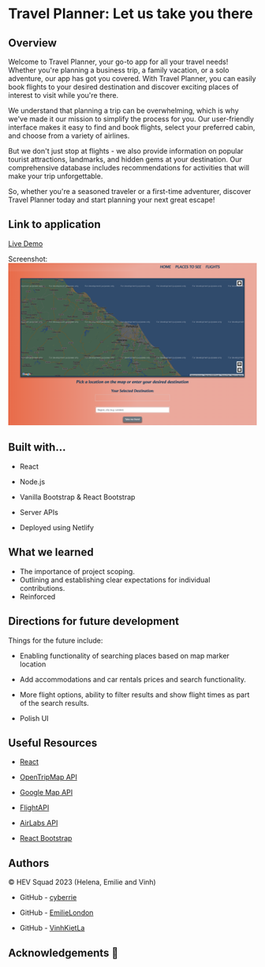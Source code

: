 # Travel Planner: Let us take you there

## Overview

Welcome to Travel Planner, your go-to app for all your travel needs!
Whether you're planning a business trip, a family vacation, or a solo adventure, our app has got you covered.
With Travel Planner, you can easily book flights to your desired destination and discover exciting places of interest to visit while you're there.

We understand that planning a trip can be overwhelming, which is why we've made it our mission to simplify the process for you.
Our user-friendly interface makes it easy to find and book flights, select your preferred cabin, and choose from a variety of airlines.

But we don't just stop at flights - we also provide information on popular tourist attractions, landmarks, and hidden gems at your destination.
Our comprehensive database includes recommendations for activities that will make your trip unforgettable.

So, whether you're a seasoned traveler or a first-time adventurer, discover Travel Planner today and start planning your next great escape!

## Link to application

[Live Demo](https://travelhev.netlify.app)


Screenshot:
![Screenshot of Application](src/components/assets/screenshotofapplication.png)


## Built with...

- React

- Node.js

- Vanilla Bootstrap & React Bootstrap

- Server APIs

- Deployed using Netlify

## What we learned

- The importance of project scoping.
- Outlining and establishing clear expectations for individual contributions. 
- Reinforced


## Directions for future development

Things for the future include:

- Enabling functionality of searching places based on map marker location

- Add accommodations and car rentals prices and search functionality.

- More flight options, ability to filter results and show flight times as part of the search results.

- Polish UI

## Useful Resources

- [React](https://react.dev/)

- [OpenTripMap API](https://opentripmap.io/product)

- [Google Map API](https://developers.google.com/maps/documentation/javascript/libraries-open-source)

- [FlightAPI](https://www.flightapi.io/)

- [AirLabs API](https://airlabs.co/)

- [React Bootstrap](https://react-bootstrap.github.io/)

## Authors

©️ HEV Squad 2023 (Helena, Emilie and Vinh)

- GitHub - [cyberrie](https://github.com/cyberrie)

- GitHub - [EmilieLondon](https://github.com/EmilieLondon)

- GitHub - [VinhKietLa](https://github.com/VinhKietLa)

## Acknowledgements 🌟
